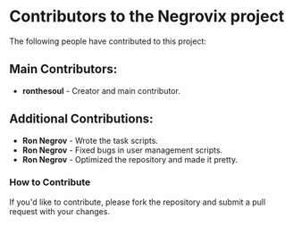 # Contributors to the Negrovix project

The following people have contributed to this project:

## Main Contributors:
- **ronthesoul** - Creator and main contributor.

## Additional Contributions:
- **Ron Negrov** - Wrote the task scripts.
- **Ron Negrov** - Fixed bugs in user management scripts.
- **Ron Negrov** - Optimized the repository and made it pretty.

### How to Contribute
If you'd like to contribute, please fork the repository and submit a pull request with your changes. 
